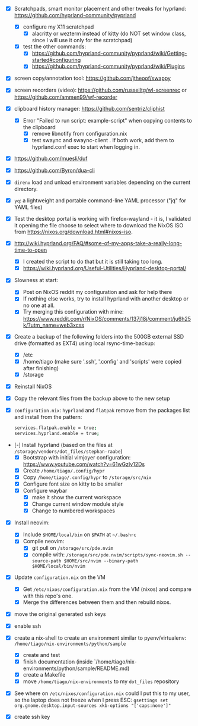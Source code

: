 
- [x] Scratchpads, smart monitor placement and other tweaks for hyprland: <https://github.com/hyprland-community/pyprland>
    - [x] configure my X11 scratchpad
        - [x] alacritty or wezterm instead of kitty (do NOT set window class, since I will use it only for the scratchpad)
    - [x] test the other commands:
        - [x] <https://github.com/hyprland-community/pyprland/wiki/Getting-started#configuring>
        - [x] <https://github.com/hyprland-community/pyprland/wiki/Plugins>

- [x] screen copy/annotation tool: <https://github.com/jtheoof/swappy>
- [x] screen recorders (video): <https://github.com/russelltg/wl-screenrec> or <https://github.com/ammen99/wf-recorder>

- [x] clipboard history manager: <https://github.com/sentriz/cliphist>
    - [x] Error "Failed to run script: example-script" when copying contents to the clipboard
        - [x] remove libnotify from configuration.nix
        - [x] test swaync and swaync-client . If both work, add them to hyprland.conf exec to start when logging in.

- [x] https://github.com/muesli/duf
- [x] https://github.com/Byron/dua-cli
- [x] `direnv` load and unload environment variables depending on the current directory.
- [x] `yq`: a lightweight and portable command-line YAML processor ("jq" for YAML files)

- [x] Test the desktop portal is working with firefox-wayland - it is, I validated it opening the file choose to select where to download the NixOS ISO from <https://nixos.org/download.html#nixos-iso>.

- [x] <http://wiki.hyprland.org/FAQ/#some-of-my-apps-take-a-really-long-time-to-open>
    - [x] I created the script to do that but it is still taking too long.
    - [x] <https://wiki.hyprland.org/Useful-Utilities/Hyprland-desktop-portal/>

- [x] Slowness at start:
    - [x] Post on NixOS reddit my configuration and ask for help there
    - [x] If nothing else works, try to install hyprland with another desktop or no one at all.
    - [x] Try merging this configuration with mine: <https://www.reddit.com/r/NixOS/comments/137j18j/comment/ju6h25k/?utm_name=web3xcss>

- [x] Create a backup of the following folders into the 500GB external SSD drive (formatted as EXT4) using local rsync-time-backup:
    - [x] /etc
    - [x] /home/tiago (make sure '.ssh', '.config' and 'scripts' were copied after finishing)
    - [x] /storage

- [x] Reinstall NixOS

- [x] Copy the relevant files from the backup above to the new setup

- [x] `configuration.nix`: `hyprland` and `flatpak` remove from the packages list and install from the pattern:
    ``` bash
    services.flatpak.enable = true;
    services.hyprland.enable = true;
    ```

- [-] Install hyprland (based on the files at `/storage/vendors/dot_files/stephan-raabe`)
    - [x] Bootstrap with initial vimjoyer configuration: <https://www.youtube.com/watch?v=61wGzIv12Ds>
    - [x] Create `/home/tiago/.config/hypr`
    - [x] Copy `/home/tiago/.config/hypr` to `/storage/src/nix`
    - [x] Configure font size on kitty to be smaller
    - [x] Configure waybar
        - [x] make it show the current workspace
        - [x] Change current window module style
        - [x] Change to numbered workspaces

- [x] Install neovim:
    - [x] Include `$HOME/local/bin` on `$PATH` at `~/.bashrc`
    - [x] Compile neovim:
        - [x] git pull on `/storage/src/pde.nvim`
        - [x] compile with: `/storage/src/pde.nvim/scripts/sync-neovim.sh --source-path $HOME/src/nvim --binary-path $HOME/local/bin/nvim `

- [x] Update `configuration.nix` on the VM
    - [x] Get `/etc/nixos/configuration.nix` from the VM (nixos) and compare with this repo's one.
    - [x] Merge the differences between them and then rebuild nixos.

- [x] move the original generated ssh keys

- [x] enable ssh

- [x] create a nix-shell to create an environment similar to pyenv/virtualenv: `/home/tiago/nix-environments/python/sample`
    - [x] create and test
    - [x] finish documentation (inside `/home/tiago/nix-environments/python/sample/README.md)
    - [x] create a Makefile
    - [x] move `/home/tiago/nix-environments` to my `dot_files` repository

- [x] See where on `/etc/nixos/configuration.nix` could I put this to my user, so the laptop does not freeze when I press ESC: `gsettings set org.gnome.desktop.input-sources xkb-options "['caps:none']"`

- [x] create ssh key
